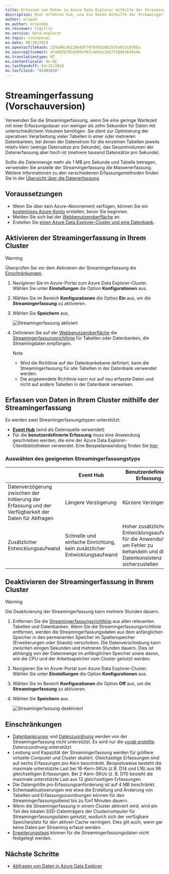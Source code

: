 ```yaml
---
title: Erfassen von Daten in Azure Data Explorer mithilfe der Streamingerfassung
description: Hier erfahren Sie, wie Sie Daten mithilfe der Streamingerfassung in Azure Data Explorer erfassen (laden).
author: orspod
ms.author: orspodek
ms.reviewer: tzgitlin
ms.service: data-explorer
ms.topic: conceptual
ms.date: 08/30/2019
ms.openlocfilehash: 219a9014b120e0df74f8d9d286253fa933c8f05a
ms.sourcegitcommit: 47a002b7032a05ef67c4e5e12de7720062645e9e
ms.translationtype: HT
ms.contentlocale: de-DE
ms.lasthandoff: 04/15/2020
ms.locfileid: "81493650"
---
```

# <a name="streaming-ingestion-preview"></a>Streamingerfassung (Vorschauversion)

Verwenden Sie die Streamingerfassung, wenn Sie eine geringe Wartezeit mit einer Erfassungsdauer von weniger als zehn Sekunden für Daten mit unterschiedlichem Volumen benötigen. Sie dient zur Optimierung der operativen Verarbeitung vieler Tabellen in einer oder mehreren Datenbanken, bei denen der Datenstrom für die einzelnen Tabellen jeweils relativ klein (wenige Datensätze pro Sekunde), das Gesamtvolumen der Datenerfassung aber hoch ist (mehrere tausend Datensätze pro Sekunde). 

Sollte die Datenmenge mehr als 1 MB pro Sekunde und Tabelle betragen, verwenden Sie anstelle der Streamingerfassung die Massenerfassung. Weitere Informationen zu den verschiedenen Erfassungsmethoden finden Sie in der [Übersicht über die Datenerfassung](/azure/data-explorer/ingest-data-overview).

## <a name="prerequisites"></a>Voraussetzungen

* Wenn Sie über kein Azure-Abonnement verfügen, können Sie ein [kostenloses Azure-Konto](https://azure.microsoft.com/free/) erstellen, bevor Sie beginnen.
* Melden Sie sich bei der [Webbenutzeroberfläche](https://dataexplorer.azure.com/) an.
* Erstellen Sie [einen Azure Data Explorer-Cluster und eine Datenbank](create-cluster-database-portal.md).

## <a name="enable-streaming-ingestion-on-your-cluster"></a>Aktivieren der Streamingerfassung in Ihrem Cluster

> [!WARNING]
> Überprüfen Sie vor dem Aktivieren der Streamingerfassung die [Einschränkungen](#limitations).

1. Navigieren Sie im Azure-Portal zum Azure Data Explorer-Cluster. Wählen Sie unter **Einstellungen** die Option **Konfigurationen** aus. 
1. Wählen Sie im Bereich **Konfigurationen** die Option **Ein** aus, um die **Streamingerfassung** zu aktivieren.
1. Wählen Sie **Speichern** aus.
 
    ![Streamingerfassung aktiviert](media/ingest-data-streaming/streaming-ingestion-on.png)
 
1. Definieren Sie auf der [Webbenutzeroberfläche](https://dataexplorer.azure.com/) die [Streamingerfassungsrichtlinie](kusto/management/streamingingestionpolicy.md) für Tabellen oder Datenbanken, die Streamingdaten empfangen. 

    > [!NOTE]
    > * Wird die Richtlinie auf der Datenbankebene definiert, kann die Streamingerfassung für alle Tabellen in der Datenbank verwendet werden.
    > * Die angewendete Richtlinie kann nur auf neu erfasste Daten und nicht auf andere Tabellen in der Datenbank verweisen.

## <a name="use-streaming-ingestion-to-ingest-data-to-your-cluster"></a>Erfassen von Daten in Ihrem Cluster mithilfe der Streamingerfassung

Es werden zwei Streamingerfassungstypen unterstützt:


* [**Event Hub**](/azure/data-explorer/ingest-data-event-hub) (wird als Datenquelle verwendet)
* Für die **benutzerdefinierte Erfassung** muss eine Anwendung geschrieben werden, die eine der Azure Data Explorer-Clientbibliotheken verwendet. Eine Beispielanwendung finden Sie [hier](https://github.com/Azure/azure-kusto-samples-dotnet/tree/master/client/StreamingIngestionSample).

### <a name="choose-the-appropriate-streaming-ingestion-type"></a>Auswählen des geeigneten Streamingerfassungstyps

|   |Event Hub  |Benutzerdefinierte Erfassung  |
|---------|---------|---------|
|Datenverzögerung zwischen der Initiierung der Erfassung und der Verfügbarkeit der Daten für Abfragen   |    Längere Verzögerung     |   Kürzere Verzögerung      |
|Zusätzlicher Entwicklungsaufwand    |   Schnelle und einfache Einrichtung, kein zusätzlicher Entwicklungsaufwand    |   Hoher zusätzlicher Entwicklungsaufwand für die Anwendung, um Fehler zu behandeln und die Datenkonsistenz sicherzustellen     |

## <a name="disable-streaming-ingestion-on-your-cluster"></a>Deaktivieren der Streamingerfassung in Ihrem Cluster

> [!WARNING]
> Die Deaktivierung der Streamingerfassung kann mehrere Stunden dauern.

1. Entfernen Sie die [Streamingerfassungsrichtlinie](kusto/management/streamingingestionpolicy.md) aus allen relevanten Tabellen und Datenbanken. Wenn Sie die Streamingerfassungsrichtlinie entfernen, werden die Streamingerfassungsdaten aus dem anfänglichen Speicher in den permanenten Speicher im Spaltenspeicher (Erweiterungen oder Shards) verschoben. Die Datenverschiebung kann zwischen einigen Sekunden und mehreren Stunden dauern. Dies ist abhängig von der Datenmenge im anfänglichen Speicher sowie davon, wie die CPU und der Arbeitsspeicher vom Cluster genutzt werden.
1. Navigieren Sie im Azure-Portal zum Azure Data Explorer-Cluster. Wählen Sie unter **Einstellungen** die Option **Konfigurationen** aus. 
1. Wählen Sie im Bereich **Konfigurationen** die Option **Off** aus, um die **Streamingerfassung** zu aktivieren.
1. Wählen Sie **Speichern** aus.

    ![Streamingerfassung deaktiviert](media/ingest-data-streaming/streaming-ingestion-off.png)

## <a name="limitations"></a>Einschränkungen

* [Datenbankcursor](kusto/management/databasecursor.md) und [Datenzuordnung](kusto/management/mappings.md) werden von der Streamingerfassung nicht unterstützt. Es wird nur die [vorab erstellte](kusto/management/create-ingestion-mapping-command.md) Datenzuordnung unterstützt. 
* Leistung und Kapazität der Streamingerfassung werden für größere virtuelle Computer und Cluster skaliert. Gleichzeitige Erfassungen sind auf sechs Erfassungen pro Kern beschränkt. Beispielsweise besteht die maximale unterstützte Last bei 16-Kern-SKUs (z.B. D14 und L16) aus 96 gleichzeitigen Erfassungen. Bei 2-Kern-SKUs (z. B. D11) besteht die maximale unterstützte Last aus 12 gleichzeitigen Erfassungen.
* Die Datengröße pro Erfassungsanforderung ist auf 4 MB beschränkt.
* Schemaaktualisierungen wie etwa die Erstellung und Änderung von Tabellen und Erfassungszuordnungen können für den Streamingerfassungsdienst bis zu fünf Minuten dauern.
* Wenn die Streamingerfassung in einem Cluster aktiviert wird, wird ein Teil des lokalen SSD-Datenträgers der Clustercomputer für Streamingerfassungsdaten genutzt, wodurch sich der verfügbare Speicherplatz für den aktiven Cache verringert. Dies gilt auch, wenn gar keine Daten per Streaming erfasst werden.
* [Erweiterungstags](kusto/management/extents-overview.md#extent-tagging) können für die Streamingerfassungsdaten nicht festgelegt werden.

## <a name="next-steps"></a>Nächste Schritte

* [Abfragen von Daten in Azure Data Explorer](web-query-data.md)
